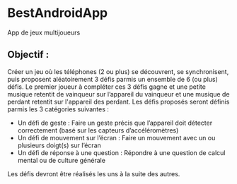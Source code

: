 # BestAndroidApp
App de jeux multijoueurs

## Objectif :
Créer un jeu où les téléphones (2 ou plus) se découvrent, se synchronisent, puis proposent
aléatoirement 3 défis parmis un ensemble de 6 (ou plus) défis. Le premier joueur à
compléter ces 3 défis gagne et une petite musique retentit de vainqueur sur l’appareil du
vainqueur et une musique de perdant retentit sur l'appareil des perdant.
Les défis proposés seront définis parmis les 3 catégories suivantes :
- Un défi de geste : Faire un geste précis que l’appareil doit détecter correctement
(basé sur les capteurs d’accéléromètres)
- Un défi de mouvement sur l’écran : Faire un mouvement avec un ou plusieurs doigt(s)
sur l’écran
- Un défi de réponse à une question : Répondre à une question de calcul mental ou de
culture générale

Les défis devront être réalisés les uns à la suite des autres.
